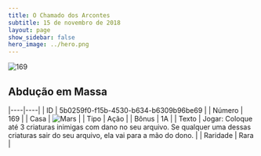 ```yaml
---
title: O Chamado dos Arcontes
subtitle: 15 de novembro de 2018
layout: page
show_sidebar: false
hero_image: ../hero.png
---
```


![169](https://cdn.keyforgegame.com/media/card_front/pt/341_169_V74WF7V4MC37_pt.png)

## Abdução em Massa

|----|----|
| ID | 5b0259f0-f15b-4530-b634-b6309b96be69 |
| Número | 169 |
| Casa | ![Mars](https://archonarcana.com/images/thumb/d/de/Mars.png/22px-Mars.png "Marte") |
| Tipo | Ação |
| Bônus | 1A |
| Texto | Jogar: Coloque até 3 criaturas inimigas com dano no seu arquivo. Se qualquer uma dessas criaturas sair do seu arquivo, ela vai para a mão do dono. |
| Raridade | Rara |
